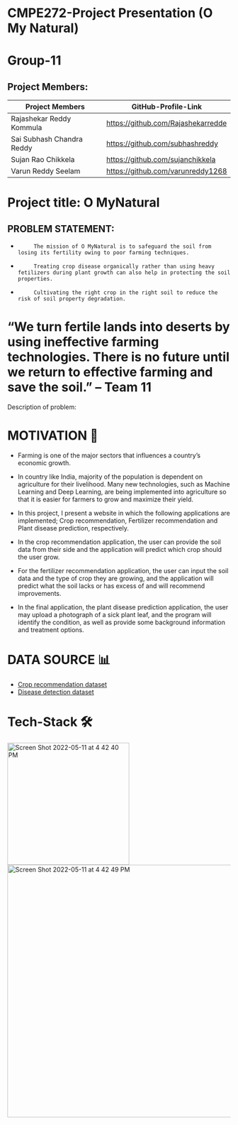 # CMPE272-Project Presentation (O My Natural)
# Group-11

## Project Members:
| Project Members | GitHub-Profile-Link | 
| ----- | ----- |
| Rajashekar Reddy Kommula | https://github.com/Rajashekarredde |
| Sai Subhash Chandra Reddy | https://github.com/subhashreddy |
| Sujan Rao Chikkela |https://github.com/sujanchikkela |
| Varun Reddy Seelam | https://github.com/varunreddy1268 |

# Project title: O MyNatural

## PROBLEM STATEMENT:
-          The mission of O MyNatural is to safeguard the soil from losing its fertility owing to poor farming techniques. 

-          Treating crop disease organically rather than using heavy fetilizers during plant growth can also help in protecting the soil properties.

-          Cultivating the right crop in the right soil to reduce the risk of soil property degradation. 

# “We turn fertile lands into deserts by using ineffective farming technologies. There is no future until we return to effective farming and save the soil.” – Team 11
  
Description of problem: 




# MOTIVATION 💪

* Farming is one of the major sectors that influences a country’s economic growth.

* In country like India, majority of the population is dependent on agriculture for their livelihood. Many new technologies, such as Machine Learning and Deep Learning, are being implemented into agriculture so that it is easier for farmers to grow and maximize their yield.

* In this project, I present a website in which the following applications are implemented; Crop recommendation, Fertilizer recommendation and Plant disease prediction, respectively.

* In the crop recommendation application, the user can provide the soil data from their side and the application will predict which crop should the user grow.

* For the fertilizer recommendation application, the user can input the soil data and the type of crop they are growing, and the application will predict what the soil lacks or has excess of and will recommend improvements.

* In the final application, the plant disease prediction application, the user may upload a photograph of a sick plant leaf, and the program will identify the condition, as well as provide some background information and treatment options.


# DATA SOURCE 📊
* [Crop recommendation dataset](https://www.kaggle.com/datasets/vipoooool/new-plant-diseases-dataset) 
* [Disease detection dataset](https://www.kaggle.com/datasets/vipoooool/new-plant-diseases-dataset) 

# Tech-Stack 🛠
<img width="275" alt="Screen Shot 2022-05-11 at 4 42 40 PM" src="https://user-images.githubusercontent.com/27505090/167964882-36b092c3-f586-4641-81bc-feef1d0ad542.png">
<img width="569" alt="Screen Shot 2022-05-11 at 4 42 49 PM" src="https://user-images.githubusercontent.com/27505090/167964869-fcc1da4b-30c3-4fad-bb79-c61df5dd6d78.png">


